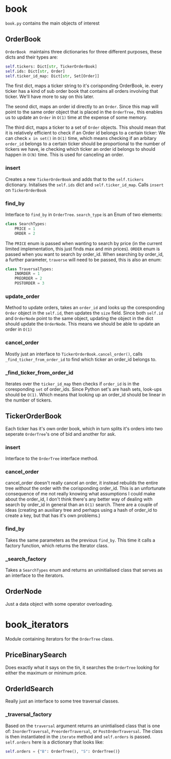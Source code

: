 # book
`book.py` contains the main objects of interest
## OrderBook
`OrderBook ` maintains three dictionaries for three different purposes, these dicts and their types are:
```python
self.tickers: Dict[str, TickerOrderBook]
self.ids: Dict[str, Order]
self.ticker_id_map: Dict[str, Set[Order]]
```
The first dict, maps a ticker string to it's corisponding OrderBook, ie. every ticker has a kind of sub order book that contains all orders involving that ticker. We'll have more to say on this later.

The seond dict, maps an order id directly to an `Order`. Since this map will point to the same order object that is placed in the `OrderTree,` this enables us to update an `Order` in `O(1)` time at the expense of some memory.

The third dict, maps a ticker to a set of `Order` objects. This should mean that it is relatively efficient to check if an Order id belongs to a certain ticker: We can check `x in set()` in `O(1)` time, which means checking if an arbitary `order_id` belongs to a certain ticker should be proportional to the number of tickers we have, ie checking which ticker an order id belongs to should happen in `O(N)` time. This is used for canceling an order.

### insert
Creates a new `TickerOrderBook` and adds that to the `self.tickers` dictionary. Initalises the `self.ids` dict and `self.ticker_id_map`. Calls `insert` on `TickerOrderBook`

### find_by
Interface to `find_by` in `OrderTree`. `search_type` is an Enum of two elements:
```python
class SearchTypes:
    PRICE = 1
    ORDER = 2
```
The `PRICE` enum is passed when wanting to search by price (in the current limited implementation, this just finds max and min prices). `ORDER` enum is passed when you want to search by order_id. When searching by order_id, a further parameter, `traverse` will need to be passed, this is also an enum:
```python
class TraversalTypes:
    INORDER = 1
    PREORDER = 2
    POSTORDER = 3
```
### update_order
Method to update orders, takes an `order_id` and looks up the coresponding `Order` object in the `self.id`, then updates the `size` field. Since both `self.id` and `OrderNode` point to the same object, updating the object in the dict should update the `OrderNode`. This means we should be able to update an order in `O(1)`
### cancel_order
Mostly just an interface to `TickerOrderBook.cancel_order()`, calls `_find_ticker_from_order_id` to find which ticker an order_id belongs to.
### _find_ticker_from_order_id
Iterates over the `ticker_id_map` then checks if `order_id` is in the coresponding `set` of order_ids. Since Python set's are hash sets, look-ups should be `O(1)`. Which means that looking up an order_id should be linear in the number of tickers.

## TickerOrderBook
Each ticker has it's own order book, which in turn splits it's orders into two seperate `OrderTree`'s one of bid and another for ask.

### insert
Interface to the `OrderTree` interface method.

### cancel_order
cancel_order doesn't really cancel an order, it instead rebuilds the entire tree _without_ the order with the corisponding order_id. This is an unfortunate consequence of me not really knowing what assumptions I could make about the order_id, I don't think there's any better way of dealing with search by order_id in general than an `O(1)` search. There are a couple of ideas (creating an auxiliary tree and perhaps using a hash of order_id to create a key, but that has it's own problems.)

### find_by
Takes the same parameters as the previous `find_by`. This time it calls a factory function, which returns the Iterator class.

### _search_factory
Takes a `SearchTypes` enum and returns an uninitialised class that serves as an interface to the iterators.

## OrderNode
Just a data object with some operator overloading.

# book_iterators
Module containing iterators for the `OrderTree` class.
## PriceBinarySearch
Does exactly what it says on the tin, it searches the `OrderTree` looking for either the maximum or minimum price.

## OrderIdSearch
Really just an interface to some tree traversal classes.

### _traversal_factory
Based on the `traversal` argument returns an unintialised class that is one of: `InorderTraversal`, `PreorderTraversal`, or `PostOrderTraversal`. The class is then instantiated in the `iterate` method and `self.orders` is passed. `self.orders` here is a dictionary that looks like:
```python
self.orders = {"B": OrderTree(), "S": OrderTree()}
```
